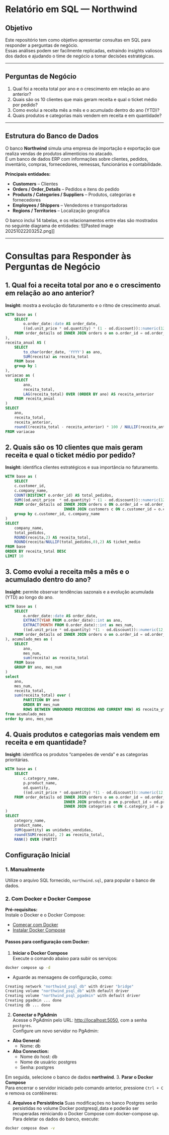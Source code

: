 # Relatório em SQL — Northwind

## Objetivo

Este repositório tem como objetivo apresentar consultas em SQL para responder a perguntas de negócio.  
Essas análises podem ser facilmente replicadas, extraindo insights valiosos dos dados e ajudando o time de negócio a tomar decisões estratégicas.

---
## Perguntas de Negócio
1. Qual foi a receita total por ano e o crescimento em relação ao ano anterior?   
2. Quais são os 10 clientes que mais geram receita e qual o ticket médio por pedido?
3. Como evolui a receita mês a mês e o acumulado dentro do ano (YTD)?
4. Quais produtos e categorias mais vendem em receita e em quantidade?
---

## Estrutura do Banco de Dados

O banco **Northwind** simula uma empresa de importação e exportação que realiza vendas de produtos alimentícios no atacado.  
É um banco de dados ERP com informações sobre clientes, pedidos, inventário, compras, fornecedores, remessas, funcionários e contabilidade.

**Principais entidades:**
- **Customers** – Clientes
- **Orders / Order_Details** – Pedidos e itens do pedido
- **Products / Categories / Suppliers** – Produtos, categorias e fornecedores
- **Employees / Shippers** – Vendedores e transportadoras
- **Regions / Territories** – Localização geográfica

O banco inclui 14 tabelas, e os relacionamentos entre elas são mostrados no seguinte diagrama de entidades:
![[Pasted image 20251022203252.png]]

---
# Consultas para Responder às Perguntas de Negócio
## 1. Qual foi a receita total por ano e o crescimento em relação ao ano anterior?
**Insight:** mostra a evolução do faturamento e o ritmo de crescimento anual.
```SQL
WITH base as (
	SELECT
		o.order_date::date AS order_date,
		((od.unit_price * od.quantity) * (1 - od.discount))::numeric(12,2) as receita
	FROM order_details od INNER JOIN orders o on o.order_id = od.order_id
), 
receita_anual AS (
	SELECT
		to_char(order_date, 'YYYY') as ano,
		SUM(receita) as receita_total
	FROM base
	group by 1
), 
variacao as (
	SELECT
		ano,
		receita_total,
		LAG(receita_total) OVER (ORDER BY ano) AS receita_anterior
	FROM receita_anual
)
SELECT
	ano,
	receita_total,
	receita_anterior,
	round((receita_total - receita_anterior) * 100 / NULLIF(receita_anterior, 0),2) as variacao_percentual
FROM variacao	
```
## 2. Quais são os 10 clientes que mais geram receita e qual o ticket médio por pedido?
**Insight:** identifica clientes estratégicos e sua importância no faturamento.
```SQL
WITH base as (
	SELECT
	c.customer_id,
	c.company_name,
	COUNT(DISTINCT o.order_id) AS total_pedidos,
	SUM((od.unit_price  * od.quantity) * (1 - od.discount))::numeric(12,2) as receita
	FROM order_details od INNER JOIN orders o ON o.order_id = od.order_id
						  INNER JOIN customers c ON c.customer_id = o.customer_id
	group by c.customer_id, c.company_name
)
SELECT
	company_name,
	total_pedidos,
	ROUND(receita,2) AS receita_total,
	ROUND(receita/NULLIF(total_pedidos,0),2) AS ticket_medio
FROM base
ORDER BY receita_total DESC
LIMIT 10
```

## 3. Como evolui a receita mês a mês e o acumulado dentro do ano?
**Insight:** permite observar tendências sazonais e a evolução acumulada (YTD) ao longo do ano.
```SQL
WITH base as (
	SELECT
		o.order_date::date AS order_date,
		EXTRACT(YEAR FROM o.order_date)::int as ano,
		EXTRACT(MONTH FROM O.order_date)::int as mes_num,
		((od.unit_price * od.quantity) *(1 - od.discount))::numeric(12,2) as receita
	FROM order_details od INNER JOIN orders o on o.order_id = od.order_id
), acumulado_mes as (
	SELECT
		ano,
		mes_num,
		sum(receita) as receita_total
	FROM base
	GROUP BY ano, mes_num
)
select
	ano,
	mes_num,
	receita_total,
	sum(receita_total) over (
		PARTITION BY ano 
	    ORDER BY mes_num 
		ROWS BETWEEN UNBOUNDED PRECEDING AND CURRENT ROW) AS receita_ytd
from acumulado_mes
order by ano, mes_num
```

## 4. Quais produtos e categorias mais vendem em receita e em quantidade?
**Insight:** identifica os produtos “campeões de venda” e as categorias prioritárias.
```SQL
WITH base as (
	SELECT
		c.category_name,
		p.product_name,
		od.quantity,
		((od.unit_price * od.quantity) *(1 - od.discount))::numeric(12,2) as receita
	FROM order_details od INNER JOIN orders o on o.order_id = od.order_id
						  INNER JOIN products p on p.product_id = od.product_id
						  INNER JOIN categories c ON c.category_id = p.category_id 
)
SELECT 
	category_name,
	product_name,
	SUM(quantity) as unidades_vendidas,
	round(SUM(receita), 2) as receita_total,
	RANK() OVER (PARTIT
```

## Configuração Inicial

### 1. Manualmente
Utilize o arquivo SQL fornecido, `northwind.sql`, para popular o banco de dados.
### 2. Com Docker e Docker Compose

**Pré-requisitos:**  
Instale o Docker e o Docker Compose:
- [Começar com Docker](https://www.docker.com/get-started)
- [Instalar Docker Compose](https://docs.docker.com/compose/install/)
#### Passos para configuração com Docker:
1. **Iniciar o Docker Compose**  
    Execute o comando abaixo para subir os serviços:
```BASH
docker compose up -d
```

- Aguarde as mensagens de configuração, como:
```BASH
Creating network "northwind_psql_db" with driver "bridge"
Creating volume "northwind_psql_db" with default driver
Creating volume "northwind_psql_pgadmin" with default driver
Creating pgadmin ... done
Creating db ... done
```
2. **Conectar o PgAdmin**  
    Acesse o PgAdmin pelo URL: [http://localhost:5050](http://localhost:5050), com a senha `postgres`.  
    Configure um novo servidor no PgAdmin:
- **Aba General:**
    - Nome: db
- **Aba Connection:**
    - Nome do host: db
    - Nome de usuário: postgres
    - Senha: postgres

Em seguida, selecione o banco de dados **northwind**.
3. **Parar o Docker Compose**  
    Para encerrar o servidor iniciado pelo comando anterior, pressione `Ctrl + C` e remova os contêineres:

4. **Arquivos e Persistência**
Suas modificações no banco Postgres serão persistidas no volume Docker postgresql_data e poderão ser recuperadas reiniciando o Docker Compose com docker-compose up.
Para deletar os dados do banco, execute:
```BASH
docker compose down -v
```